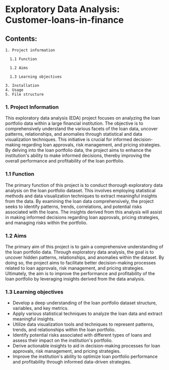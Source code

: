 # Exploratory Data Analysis: Customer-loans-in-finance

## Contents:
    1. Project information
   
      1.1 Function
   
      1.2 Aims
   
      1.3 Learning objectives
     
    3. Installation
    4. Usage
    5. File structure

### 1. Project Information
This exploratory data analysis (EDA) project focuses on analyzing the loan portfolio data within a large financial institution. The objective is to comprehensively understand the various facets of the loan data, uncover patterns, relationships, and anomalies through statistical and data visualization techniques. This initiative is crucial for informed decision-making regarding loan approvals, risk management, and pricing strategies. By delving into the loan portfolio data, the project aims to enhance the institution's ability to make informed decisions, thereby improving the overall performance and profitability of the loan portfolio.

### 1.1 Function
The primary function of this project is to conduct thorough exploratory data analysis on the loan portfolio dataset. This involves employing statistical methods and data visualization techniques to extract meaningful insights from the data. By examining the loan data comprehensively, the project seeks to identify patterns, trends, correlations, and potential risks associated with the loans. The insights derived from this analysis will assist in making informed decisions regarding loan approvals, pricing strategies, and managing risks within the portfolio.

### 1.2 Aims
The primary aim of this project is to gain a comprehensive understanding of the loan portfolio data. Through exploratory data analysis, the goal is to uncover hidden patterns, relationships, and anomalies within the dataset. By doing so, the project aims to facilitate better decision-making processes related to loan approvals, risk management, and pricing strategies. Ultimately, the aim is to improve the performance and profitability of the loan portfolio by leveraging insights derived from the data analysis.

### 1.3 Learning objectives
- Develop a deep understanding of the loan portfolio dataset structure, variables, and key metrics.
- Apply various statistical techniques to analyze the loan data and extract meaningful insights.
- Utilize data visualization tools and techniques to represent patterns, trends, and relationships within the loan portfolio.
- Identify potential risks associated with different types of loans and assess their impact on the institution's portfolio.
- Derive actionable insights to aid in decision-making processes for loan approvals, risk management, and pricing strategies.
- Improve the institution's ability to optimize loan portfolio performance and profitability through informed data-driven strategies.









